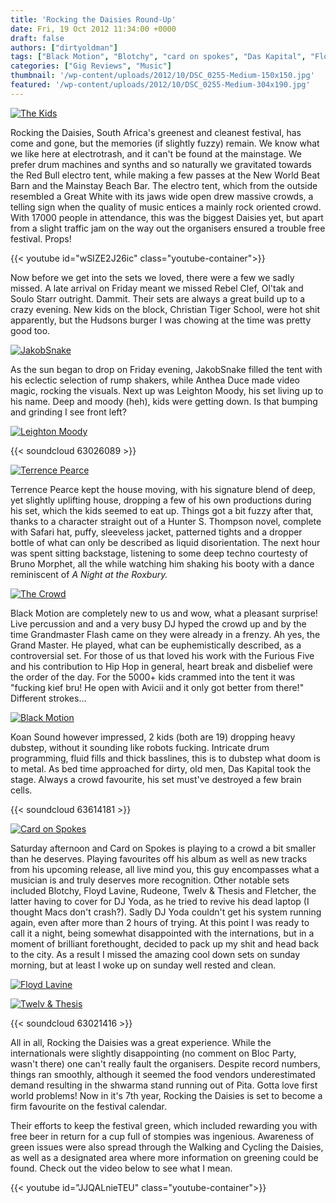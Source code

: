 ```yaml
---
title: 'Rocking the Daisies Round-Up'
date: Fri, 19 Oct 2012 11:34:00 +0000
draft: false
authors: ["dirtyoldman"]
tags: ["Black Motion", "Blotchy", "card on spokes", "Das Kapital", "Floyd Lavine", "Grandmaster Flash", "JakobSnake", "Koan Sound", "Leighton Moody", "Oltak", "Rebel Clef", "red bull", "review", "rocking the daisies", "soulo starr", "Space Time Continium", "Terrence Pearce"]
categories: ["Gig Reviews", "Music"]
thumbnail: '/wp-content/uploads/2012/10/DSC_0255-Medium-150x150.jpg'
featured: '/wp-content/uploads/2012/10/DSC_0255-Medium-304x190.jpg'
---
```


[![](/wp-content/uploads/2012/10/DSC_0255-Medium-e1350303413270.jpg "The Kids")](/2012/10/19/rocking-the-daisies-round-up-2/dsc_0255-medium/)

Rocking the Daisies, South Africa's greenest and cleanest festival, has come and gone, but the memories (if slightly fuzzy) remain. We know what we like here at electrotrash, and it can't be found at the mainstage. We prefer drum machines and synths and so naturally we gravitated towards the Red Bull electro tent, while making a few passes at the New World Beat Barn and the Mainstay Beach Bar. The electro tent, which from the outside resembled a Great White with its jaws wide open drew massive crowds, a telling sign when the quality of music entices a mainly rock oriented crowd. With 17000 people in attendance, this was the biggest Daisies yet, but apart from a slight traffic jam on the way out the organisers ensured a trouble free festival. Props!

{{< youtube id="wSIZE2J26ic" class="youtube-container">}}

Now before we get into the sets we loved, there were a few we sadly missed. A late arrival on Friday meant we missed Rebel Clef, Ol'tak and Soulo Starr outright. Dammit. Their sets are always a great build up to a crazy evening. New kids on the block, Christian Tiger School, were hot shit apparently, but the Hudsons burger I was chowing at the time was pretty good too.

[![](/wp-content/uploads/2012/10/DSC_0014-Medium.jpg "JakobSnake")](/2012/10/19/rocking-the-daisies-round-up-2/dsc_0014-medium/)

As the sun began to drop on Friday evening, JakobSnake filled the tent with his eclectic selection of rump shakers, while Anthea Duce made video magic, rocking the visuals. Next up was Leighton Moody, his set living up to his name. Deep and moody (heh), kids were getting down. Is that bumping and grinding I see front left?

[![](/wp-content/uploads/2012/10/DSC_0042-Medium-e1350641668986.jpg "Leighton Moody")](/2012/10/19/rocking-the-daisies-round-up-2/dsc_0042-medium/)

{{< soundcloud 63026089 >}}

[![](/wp-content/uploads/2012/10/DSC_0062-Medium.jpg "Terrence Pearce")](/2012/10/19/rocking-the-daisies-round-up-2/dsc_0062-medium/)

Terrence Pearce kept the house moving, with his signature blend of deep, yet slightly uplifting house, dropping a few of his own productions during his set, which the kids seemed to eat up. Things got a bit fuzzy after that, thanks to a character straight out of a Hunter S. Thompson novel, complete with Safari hat, puffy, sleeveless jacket, patterned tights and a dropper bottle of what can only be described as liquid disorientation. The next hour was spent sitting backstage, listening to some deep techno courtesty of Bruno Morphet, all the while watching him shaking his booty with a dance reminiscent of _A Night at the Roxbury._

[![](/wp-content/uploads/2012/10/DSC_0068-Medium-e1350642123316.jpg "The Crowd")](/2012/10/19/rocking-the-daisies-round-up-2/dsc_0068-medium/)

Black Motion are completely new to us and wow, what a pleasant surprise! Live percussion and and a very busy DJ hyped the crowd up and by the time Grandmaster Flash came on they were already in a frenzy. Ah yes, the Grand Master. He played, what can be euphemistically described, as a controversial set. For those of us that loved his work with the Furious Five and his contribution to Hip Hop in general, heart break and disbelief were the order of the day. For the 5000+ kids crammed into the tent it was "fucking kief bru! He open with Avicii and it only got better from there!" Different strokes...

[![](/wp-content/uploads/2012/10/DSC_0078-Medium-e1350644486476.jpg "Black Motion")](/2012/10/19/rocking-the-daisies-round-up-2/dsc_0078-medium/)

Koan Sound however impressed, 2 kids (both are 19) dropping heavy dubstep, without it sounding like robots fucking. Intricate drum programming, fluid fills and thick basslines, this is to dubstep what doom is to metal. As bed time approached for dirty, old men, Das Kapital took the stage. Always a crowd favourite, his set must've destroyed a few brain cells.

{{< soundcloud 63614181 >}}

[![](/wp-content/uploads/2012/10/DSC_0164-Medium-e1350644798873.jpg "Card on Spokes")](/2012/10/19/rocking-the-daisies-round-up-2/dsc_0164-medium/)

Saturday afternoon and Card on Spokes is playing to a crowd a bit smaller than he deserves. Playing favourites off his album as well as new tracks from his upcoming release, all live mind you, this guy encompasses what a musician is and truly deserves more recognition. Other notable sets included Blotchy, Floyd Lavine, Rudeone, Twelv & Thesis and Fletcher, the latter having to cover for DJ Yoda, as he tried to revive his dead laptop (I thought Macs don't crash?). Sadly DJ Yoda couldn't get his system running again, even after more than 2 hours of trying. At this point I was ready to call it a night, being somewhat disappointed with the internations, but in a moment of brilliant forethought, decided to pack up my shit and head back to the city. As a result I missed the amazing cool down sets on sunday morning, but at least I woke up on sunday well rested and clean.

[![](/wp-content/uploads/2012/10/DSC_0241-Large-e1350645704948.jpg "Floyd Lavine")](/2012/10/19/rocking-the-daisies-round-up-2/dsc_0241-large/)

[![](/wp-content/uploads/2012/10/DSC_0264-Large-e1350645494893.jpg "Twelv & Thesis")](/2012/10/19/rocking-the-daisies-round-up-2/dsc_0264-large/)

{{< soundcloud 63021416 >}}

All in all, Rocking the Daisies was a great experience. While the internationals were slightly disappointing (no comment on Bloc Party, wasn't there) one can't really fault the organisers. Despite record numbers, things ran smoothly, although it seemed the food vendors underestimated demand resulting in the shwarma stand running out of Pita. Gotta love first world problems! Now in it's 7th year, Rocking the Daisies is set to become a firm favourite on the festival calendar.

Their efforts to keep the festival green, which included rewarding you with free beer in return for a cup full of stompies was ingenious. Awareness of green issues were also spread through the Walking and Cycling the Daisies, as well as a designated area where more information on greening could be found. Check out the video below to see what I mean.

{{< youtube id="JJQALnieTEU" class="youtube-container">}}
